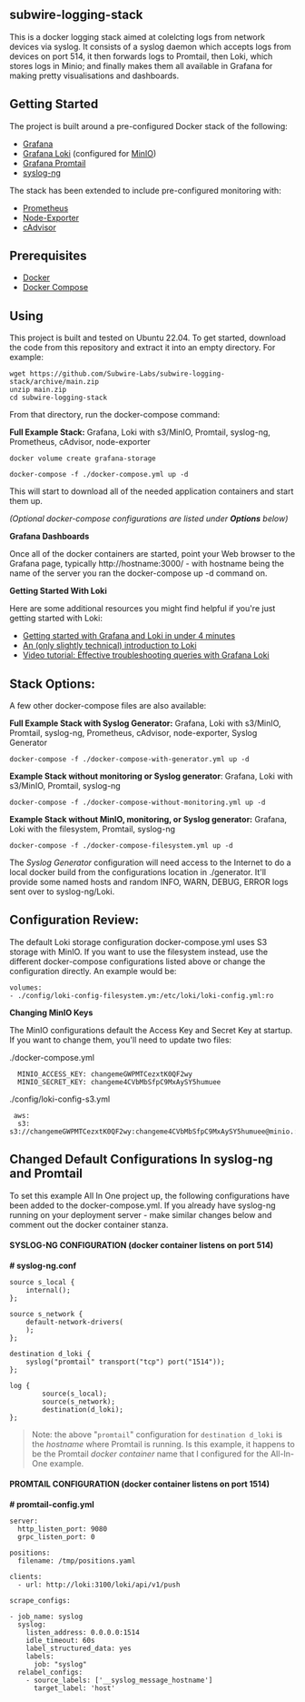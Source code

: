 
## subwire-logging-stack

This is a docker logging stack aimed at colelcting logs from network devices via syslog. It consists of a syslog daemon which accepts logs from devices on port 514, it then forwards logs to Promtail, then Loki, which stores logs in Minio; and finally makes them all available in Grafana for making pretty visualisations and dashboards.

## Getting Started

The project is built around a pre-configured Docker stack of the following:

 - [Grafana](https://grafana.com/oss/grafana/)
 - [Grafana Loki](https://grafana.com/oss/loki/) (configured for [MinIO](https://min.io/))
 - [Grafana Promtail](https://grafana.com/docs/loki/latest/clients/promtail/)
 - [syslog-ng](https://www.syslog-ng.com/)

The stack has been extended to include pre-configured monitoring with:

- [Prometheus](https://grafana.com/oss/prometheus/)
- [Node-Exporter](https://github.com/prometheus/node_exporter)
- [cAdvisor](https://github.com/google/cadvisor)


## Prerequisites

- [Docker](https://docs.docker.com/install)
- [Docker Compose](https://docs.docker.com/compose/install)

## Using

This project is built and tested on Ubuntu 22.04. To get started, download the code from this repository and extract it into an empty directory. For example:

    wget https://github.com/Subwire-Labs/subwire-logging-stack/archive/main.zip
    unzip main.zip
    cd subwire-logging-stack
    
From that directory, run the docker-compose command:

**Full Example Stack:** Grafana, Loki with s3/MinIO, Promtail, syslog-ng, Prometheus, cAdvisor, node-exporter

    docker volume create grafana-storage

    docker-compose -f ./docker-compose.yml up -d

This will start to download all of the needed application containers and start them up. 

*(Optional docker-compose configurations are listed under **Options** below)*

**Grafana Dashboards**

Once all of the docker containers are started, point your Web browser to the Grafana page, typically http://hostname:3000/ - with hostname being the name of the server you ran the docker-compose up -d command on.

    
**Getting Started With Loki**

Here are some additional resources you might find helpful if you're just getting started with Loki:

- [Getting started with Grafana and Loki in under 4
   minutes](https://grafana.com/go/webinar/loki-getting-started/)
- [An (only slightly technical) introduction to Loki](https://grafana.com/blog/2020/05/12/an-only-slightly-technical-introduction-to-loki-the-prometheus-inspired-open-source-logging-system/)
- [Video tutorial: Effective troubleshooting queries with Grafana
   Loki](https://grafana.com/blog/2021/01/07/video-tutorial-effective-troubleshooting-queries-with-grafana-loki/)

## Stack Options:

A few other docker-compose files are also available:

**Full Example Stack with Syslog Generator:** Grafana, Loki with s3/MinIO, Promtail, syslog-ng, Prometheus, cAdvisor, node-exporter, Syslog Generator

    docker-compose -f ./docker-compose-with-generator.yml up -d

**Example Stack without monitoring or Syslog generator**: Grafana, Loki with s3/MinIO, Promtail, syslog-ng

    docker-compose -f ./docker-compose-without-monitoring.yml up -d

**Example Stack without MinIO, monitoring, or Syslog generator:** Grafana, Loki with the filesystem, Promtail, syslog-ng

    docker-compose -f ./docker-compose-filesystem.yml up -d

The *Syslog Generator* configuration will need access to the Internet to do a local docker build from the configurations location in ./generator. It'll provide some named hosts and random INFO, WARN, DEBUG, ERROR logs sent over to syslog-ng/Loki.


## Configuration Review:

The default Loki storage configuration docker-compose.yml uses S3 storage with MinIO. If you want to use the filesystem instead, use the different docker-compose configurations listed above or change the configuration directly. An example would be:

    volumes:
    - ./config/loki-config-filesystem.ym:/etc/loki/loki-config.yml:ro

**Changing MinIO Keys**

The MinIO configurations default the Access Key and Secret Key at startup. If you want to change them, you'll need to update two files:

./docker-compose.yml

      MINIO_ACCESS_KEY: changemeGWPMTCezxtK0QF2wy
      MINIO_SECRET_KEY: changeme4CVbMbSfpC9MxAySY5humuee
      
./config/loki-config-s3.yml

     aws:
      s3: s3://changemeGWPMTCezxtK0QF2wy:changeme4CVbMbSfpC9MxAySY5humuee@minio.:9000/loki

## Changed Default Configurations In syslog-ng and Promtail

To set this example All In One project up, the following configurations have been added to the docker-compose.yml. If you already have syslog-ng running on your deployment server - make similar changes below and comment out the docker container stanza.

#### SYSLOG-NG CONFIGURATION (docker container listens on port 514)

**# syslog-ng.conf**

    source s_local {
        internal();
    };
    
    source s_network {
        default-network-drivers(
        );
    };
    
    destination d_loki {
        syslog("promtail" transport("tcp") port("1514"));
    };
    
    log {
            source(s_local);
            source(s_network);
            destination(d_loki);
    };

> Note: the above "`promtail`" configuration for `destination d_loki` is
> the *hostname* where Promtail is running. Is this example, it happens
> to be the Promtail *docker container* name that I configured for the
> All-In-One example.

#### PROMTAIL CONFIGURATION (docker container listens on port 1514)

 **# promtail-config.yml**

    server:
      http_listen_port: 9080
      grpc_listen_port: 0
    
    positions:
      filename: /tmp/positions.yaml
    
    clients:
      - url: http://loki:3100/loki/api/v1/push
    
    scrape_configs:
    
    - job_name: syslog
      syslog:
        listen_address: 0.0.0.0:1514
        idle_timeout: 60s
        label_structured_data: yes
        labels:
          job: "syslog"
      relabel_configs:
        - source_labels: ['__syslog_message_hostname']
          target_label: 'host'

